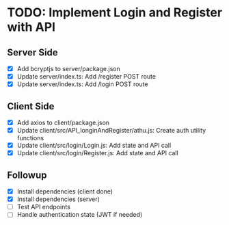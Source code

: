 # TODO: Implement Login and Register with API

## Server Side
- [x] Add bcryptjs to server/package.json
- [x] Update server/index.ts: Add /register POST route
- [x] Update server/index.ts: Add /login POST route

## Client Side
- [x] Add axios to client/package.json
- [x] Update client/src/API_longinAndRegister/athu.js: Create auth utility functions
- [x] Update client/src/login/Login.js: Add state and API call
- [x] Update client/src/login/Register.js: Add state and API call

## Followup
- [x] Install dependencies (client done)
- [x] Install dependencies (server)
- [ ] Test API endpoints
- [ ] Handle authentication state (JWT if needed)
